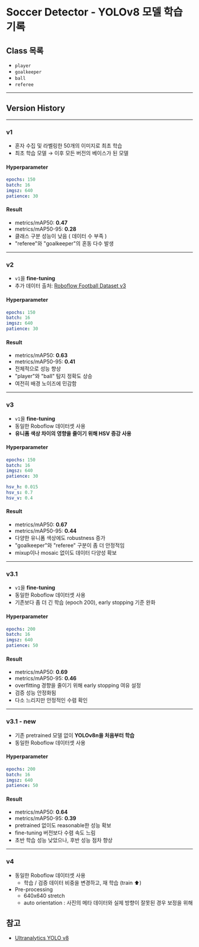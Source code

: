 # Soccer Detector - YOLOv8 모델 학습 기록

## Class 목록

* `player`
* `goalkeeper`
* `ball`
* `referee`

---

## Version History

---

### v1

* 혼자 수집 및 라벨링한 50개의 이미지로 최초 학습
* 최초 학습 모델 → 이후 모든 버전의 베이스가 된 모델

#### Hyperparameter

```yaml
epochs: 150
batch: 16
imgsz: 640
patience: 30
```

#### Result

* metrics/mAP50: **0.47**
* metrics/mAP50-95: **0.28**
* 클래스 구분 성능이 낮음 ( 데이터 수 부족 )
* "referee"와 "goalkeeper"의 혼동 다수 발생

---

### v2

* `v1`을 **fine-tuning**
* 추가 데이터 출처: [Roboflow Football Dataset v3](https://universe.roboflow.com/general-1zdku/football-player-detection_v3)

#### Hyperparameter

```yaml
epochs: 150
batch: 16
imgsz: 640
patience: 30
```

#### Result

* metrics/mAP50: **0.63**
* metrics/mAP50-95: **0.41**
* 전체적으로 성능 향상
* "player"와 "ball" 탐지 정확도 상승
* 여전히 배경 노이즈에 민감함

---

### v3

* `v1`을 **fine-tuning**
* 동일한 Roboflow 데이터셋 사용
* **유니폼 색상 차이의 영향을 줄이기 위해 HSV 증강 사용**

#### Hyperparameter

```yaml
epochs: 150
batch: 16
imgsz: 640
patience: 30

hsv_h: 0.015
hsv_s: 0.7
hsv_v: 0.4
```

#### Result

* metrics/mAP50: **0.67**
* metrics/mAP50-95: **0.44**
* 다양한 유니폼 색상에도 robustness 증가
* "goalkeeper"와 "referee" 구분이 좀 더 안정적임
* mixup이나 mosaic 없이도 데이터 다양성 확보

---

### v3.1

* `v1`을 **fine-tuning**
* 동일한 Roboflow 데이터셋 사용
* 기존보다 좀 더 긴 학습 (epoch 200), early stopping 기준 완화

#### Hyperparameter

```yaml
epochs: 200
batch: 16
imgsz: 640
patience: 50
```

#### Result

* metrics/mAP50: **0.69**
* metrics/mAP50-95: **0.46**
* overfitting 경향을 줄이기 위해 early stopping 여유 설정
* 검증 성능 안정화됨
* 다소 느리지만 안정적인 수렴 확인

---

### v3.1 - new

* 기존 pretrained 모델 없이 **YOLOv8n을 처음부터 학습**
* 동일한 Roboflow 데이터셋 사용

#### Hyperparameter

```yaml
epochs: 200
batch: 16
imgsz: 640
patience: 50
```

#### Result

* metrics/mAP50: **0.64**
* metrics/mAP50-95: **0.39**
* pretrained 없이도 reasonable한 성능 확보
* fine-tuning 버전보다 수렴 속도 느림
* 초반 학습 성능 낮았으나, 후반 성능 점차 향상

---

### v4

* 동일한 Roboflow 데이터셋 사용
  * 학습 / 검증 데이터 비중을 변경하고, 재 학습 (train ⬆️)
* Pre-processing
  * 640x640 stretch
  * auto orientation : 사진의 메타 데이터와 실제 방향이 잘못된 경우 보정을 위해



## 참고

* [Ultranalytics YOLO v8](https://docs.ultralytics.com/ko/models/yolov8/)
